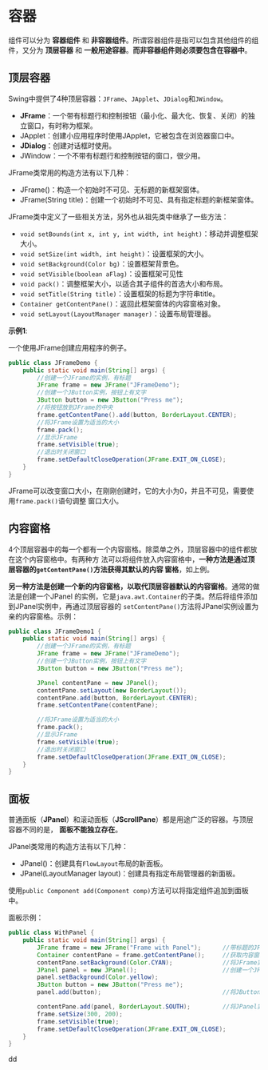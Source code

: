 容器
================================================================================
组件可以分为 **容器组件** 和 **非容器组件**。所谓容器组件是指可以包含其他组件的组件，又分为
**顶层容器** 和 **一般用途容器**。**而非容器组件则必须要包含在容器中**。

## 顶层容器
Swing中提供了4种顶层容器：`JFrame`、`JApplet`、`JDialog`和`JWindow`。
+ **JFrame**：一个带有标题行和控制按钮（最小化、最大化、恢复、关闭）的独立窗口，有时称为框架。
+ JApplet：创建小应用程序时使用JApplet，它被包含在浏览器窗口中。
+ **JDialog**：创建对话框时使用。
+ JWindow：一个不带有标题行和控制按钮的窗口，很少用。

JFrame类常用的构造方法有以下几种：
+ JFrame()：构造一个初始时不可见、无标题的新框架窗体。
+ JFrame(String title)：创建一个初始时不可见、具有指定标题的新框架窗体。

JFrame类中定义了一些相关方法，另外也从祖先类中继承了一些方法：
+ `void setBounds(int x, int y, int width, int height)`：移动并调整框架大小。
+ `void setSize(int width, int height)`：设置框架的大小。
+ `void setBackground(Color bg)`：设置框架背景色。
+ `void setVisible(boolean aFlag)`：设置框架可见性
+ `void pack()`：调整框架大小，以适合其子组件的首选大小和布局。
+ `void setTitle(String title)`：设置框架的标题为字符串title。
+ `Container getContentPane()`：返回此框架窗体的内容窗格对象。
+ `void setLayout(LayoutManager manager)`：设置布局管理器。

**示例1**:

一个使用JFrame创建应用程序的例子。
```java
public class JFrameDemo {
    public static void main(String[] args) {
        //创建一个JFrame的实例，有标题
        JFrame frame = new JFrame("JFrameDemo");
        //创建一个JButton实例，按钮上有文字
        JButton button = new JButton("Press me");
        //将按钮放到JFrame的中央
        frame.getContentPane().add(button, BorderLayout.CENTER);
        //将JFrame设置为适当的大小
        frame.pack();
        //显示JFrame
        frame.setVisible(true);
        //退出时关闭窗口
        frame.setDefaultCloseOperation(JFrame.EXIT_ON_CLOSE);
    }
}
```
JFrame可以改变窗口大小，在刚刚创建时，它的大小为0，并且不可见，需要使用`frame.pack()`语句调整
窗口大小。

## 内容窗格
4个顶层容器中的每一个都有一个内容窗格。除菜单之外，顶层容器中的组件都放在这个内容窗格中。有两种方
法可以将组件放入内容窗格中，**一种方法是通过顶层容器的`getContentPane()`方法获得其默认的内容
窗格**，如上例。

**另一种方法是创建一个新的内容窗格，以取代顶层容器默认的内容窗格**。通常的做法是创建一个JPanel
的实例，它是`java.awt.Container`的子类。然后将组件添加到JPanel实例中，再通过顶层容器的
`setContentPane()`方法将JPanel实例设置为亲的内容窗格。示例：
```java
public class JFrameDemo1 {
    public static void main(String[] args) {
        //创建一个JFrame的实例，有标题
        JFrame frame = new JFrame("JFrameDemo");
        //创建一个JButton实例，按钮上有文字
        JButton button = new JButton("Press me");

        JPanel contentPane = new JPanel();
        contentPane.setLayout(new BorderLayout());
        contentPane.add(button, BorderLayout.CENTER);
        frame.setContentPane(contentPane);

        //将JFrame设置为适当的大小
        frame.pack();
        //显示JFrame
        frame.setVisible(true);
        //退出时关闭窗口
        frame.setDefaultCloseOperation(JFrame.EXIT_ON_CLOSE);
    }
}
```

## 面板
普通面板（**JPanel**）和滚动面板（**JScrollPane**）都是用途广泛的容器。与顶层容器不同的是，
**面板不能独立存在**。

JPanel类常用的构造方法有以下几种：
+ JPanel()：创建具有`FlowLayout`布局的新面板。
+ JPanel(LayoutManager layout)：创建具有指定布局管理器的新面板。

使用`public Component add(Component comp)`方法可以将指定组件追加到面板中。

面板示例：
```java
public class WithPanel {
    public static void main(String[] args) {
        JFrame frame = new JFrame("Frame with Panel");      //带标题的JFrame实例
        Container contentPane = frame.getContentPane();     //获取内容窗格
        contentPane.setBackground(Color.CYAN);              //将JFrame实例的背景色设置为蓝绿
        JPanel panel = new JPanel();                        //创建一个JPanel的实例
        panel.setBackground(Color.yellow);
        JButton button = new JButton("Press me");
        panel.add(button);                                  //将JButton实例添加到JPanel中

        contentPane.add(panel, BorderLayout.SOUTH);         //将JPanel实例添加到JFrame的南侧
        frame.setSize(300, 200);
        frame.setVisible(true);
        frame.setDefaultCloseOperation(JFrame.EXIT_ON_CLOSE);
    }
}
```































dd
